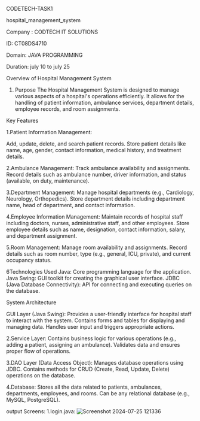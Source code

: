 CODETECH-TASK1

hospital_management_system

Company : CODTECH IT SOLUTIONS

ID: CT08DS4710

Domain: JAVA PROGRAMMING

Duration: july 10 to july 25

Overview of Hospital Management System

   1. Purpose The Hospital Management System is designed to manage various aspects of a hospital's operations efficiently. It allows for the handling of patient information, ambulance services, department details, employee records, and room assignments.

Key Features

1.Patient Information Management:

Add, update, delete, and search patient records. Store patient details like name, age, gender, contact information, medical history, and treatment details.

2.Ambulance Management: Track ambulance availability and assignments. Record details such as ambulance number, driver information, and status (available, on duty, maintenance).

3.Department Management: Manage hospital departments (e.g., Cardiology, Neurology, Orthopedics). Store department details including department name, head of department, and contact information.

4.Employee Information Management: Maintain records of hospital staff including doctors, nurses, administrative staff, and other employees. Store employee details such as name, designation, contact information, salary, and department assignment.

5.Room Management: Manage room availability and assignments. Record details such as room number, type (e.g., general, ICU, private), and current occupancy status.

6Technologies Used Java: Core programming language for the application. Java Swing: GUI toolkit for creating the graphical user interface. JDBC (Java Database Connectivity): API for connecting and executing queries on the database.

System Architecture

GUI Layer (Java Swing): Provides a user-friendly interface for hospital staff to interact with the system. Contains forms and tables for displaying and managing data. Handles user input and triggers appropriate actions.

2.Service Layer: Contains business logic for various operations (e.g., adding a patient, assigning an ambulance). Validates data and ensures proper flow of operations.

3.DAO Layer (Data Access Object): Manages database operations using JDBC. Contains methods for CRUD (Create, Read, Update, Delete) operations on the database.

4.Database: Stores all the data related to patients, ambulances, departments, employees, and rooms. Can be any relational database (e.g., MySQL, PostgreSQL).

output Screens:
   1.login.java:
   ![Screenshot 2024-07-25 121336](https://github.com/user-attachments/assets/f6cb204d-7f5d-400d-9f73-b327cd5b179e)

   

